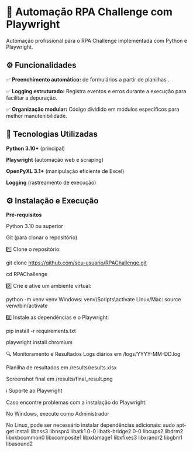 # 🚀 **Automação RPA Challenge com Playwright**

Automação profissional para o RPA Challenge implementada com Python e Playwright.


## ⚙️ **Funcionalidades**  

✅ **Preenchimento automático:** de formulários a partir de planilhas .

✅ **Logging estruturado:** Registra eventos e erros durante a execução para facilitar a depuração.

✅ **Organização modular:** Código dividido em módulos específicos para melhor manutenibilidade.



## 🚀 **Tecnologias Utilizadas**

**Python 3.10+** (principal)

**Playwright** (automação web e scraping)

**OpenPyXL 3.1+** (manipulação eficiente de Excel)

**Logging** (rastreamento de execução)


## ⚙️ **Instalação e Execução** 

**Pré-requisitos**

Python 3.10 ou superior

Git (para clonar o repositório)

1️⃣ Clone o repositório:

git clone https://github.com/seu-usuario/RPAChallenge.git

cd RPAChallenge

2️⃣ Crie e ative um ambiente virtual:

python -m venv venv
Windows:
venv\Scripts\activate
Linux/Mac:
source venv/bin/activate

3️⃣ Instale as dependências e o Playwright:

pip install -r requirements.txt

playwright install chromium

🔍 Monitoramento e Resultados
Logs diários em /logs/YYYY-MM-DD.log

Planilha de resultados em /results/results.xlsx

Screenshot final em /results/final_result.png

ℹ️ Suporte ao Playwright

Caso encontre problemas com a instalação do Playwright:

No Windows, execute como Administrador

No Linux, pode ser necessário instalar dependências adicionais:
sudo apt-get install libnss3 libnspr4 libatk1.0-0 libatk-bridge2.0-0 libcups2 libdrm2 libxkbcommon0 libxcomposite1 libxdamage1 libxfixes3 libxrandr2 libgbm1 libasound2

